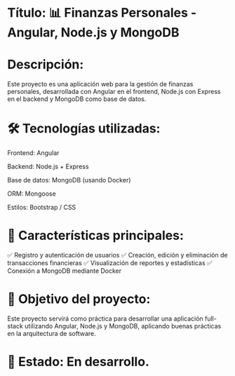 # Título: 📊 Finanzas Personales - Angular, Node.js y MongoDB

# Descripción:
Este proyecto es una aplicación web para la gestión de finanzas personales, desarrollada con Angular en el frontend, Node.js con Express en el backend y MongoDB como base de datos.

# 🛠️ Tecnologías utilizadas:
Frontend: Angular

Backend: Node.js + Express

Base de datos: MongoDB (usando Docker)

ORM: Mongoose

Estilos: Bootstrap / CSS

# 📌 Características principales:
✅ Registro y autenticación de usuarios
✅ Creación, edición y eliminación de transacciones financieras
✅ Visualización de reportes y estadísticas
✅ Conexión a MongoDB mediante Docker

# 🚀 Objetivo del proyecto:
Este proyecto servirá como práctica para desarrollar una aplicación full-stack utilizando Angular, Node.js y MongoDB, aplicando buenas prácticas en la arquitectura de software.

# 📌 Estado: En desarrollo.
